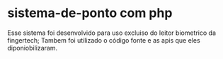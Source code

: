 # sistema-de-ponto com php

Esse sistema foi desenvolvido para uso excluiso do leitor biometrico da fingertech;
Tambem foi utilizado o código fonte e as apis que eles diponiobilizaram.

